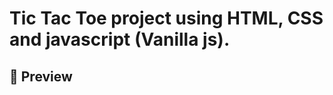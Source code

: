 # Tic Tac Toe project using HTML, CSS and javascript (Vanilla js).

## 📸 Preview

[](./preview1.jpg)
[](./preview2.jpg)


